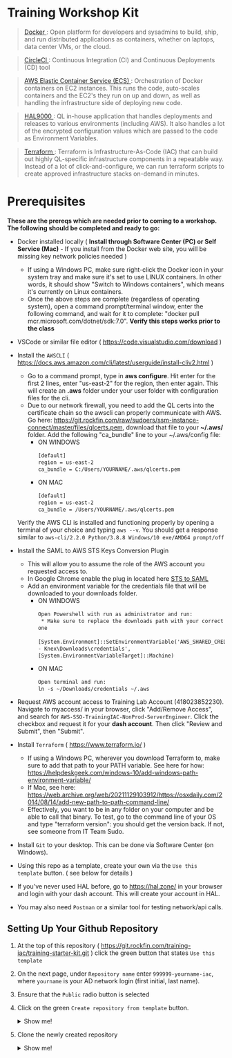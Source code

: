 # Training Workshop Kit

> [Docker ](https://www.docker.com) : Open platform for developers and sysadmins to build, ship, and run distributed applications as containers, whether on laptops, data center VMs, or the cloud.

> [CircleCI ](https://circleci.foc.zone/gh/Servicing/dolphin-api) : Continuous Integration (CI) and Continuous Deployments (CD) tool

> [AWS Elastic Container Service (ECS) ](https://aws.amazon.com/ecs/) : Orchestration of Docker containers on EC2 instances. This runs the code, auto-scales containers and the EC2's they run on up and down, as well as handling the infrastructure side of deploying new code.

> [HAL9000 ](https://hal.zone/applications/933/dashboard) : QL in-house application that handles deployments and releases to various environments (including AWS). It also handles a lot of the encrypted configuration values which are passed to the code as Environment Variables.

> [Terraform ](https://www.terraform.io/) : Terraform is Infrastructure-As-Code (IAC) that can build out highly QL-specific infrastructure components in a repeatable way. Instead of a lot of click-and-configure, we can run terraform scripts to create approved infrastructure stacks on-demand in minutes.

# Prerequisites

**These are the prereqs which are needed prior to coming to a workshop. The following should be completed and ready to go:**

- Docker installed locally ( **Install through Software Center (PC) or Self Service (Mac)** - If you install from the Docker web site, you will be missing key network policies needed )
    * If using a Windows PC, make sure right-click the Docker icon in your system tray and make sure it's set to use LINUX containers. In other words, it should show "Switch to Windows containers", which means it's currently on Linux containers.
    * Once the above steps are complete (regardless of operating system), open a command prompt/terminal window, enter the following command, and wait for it to complete: "docker pull mcr.microsoft.com/dotnet/sdk:7.0". **Verify this steps works prior to the class**
- VSCode or similar file editor ( https://code.visualstudio.com/download )
- Install the `AWSCLI` ( https://docs.aws.amazon.com/cli/latest/userguide/install-cliv2.html )
    * Go to a command prompt, type in **aws configure**. Hit enter for the first 2 lines, enter "us-east-2" for the region, then enter again. This will create an **.aws** folder under your user folder with configuration files for the cli.
    * Due to our network firewall, you need to add the QL certs into the certificate chain so the awscli can properly communicate with AWS. Go here: https://git.rockfin.com/raw/sudoers/ssm-instance-connect/master/files/qlcerts.pem, download that file to your **~/.aws/** folder. Add the following "ca_bundle" line to your ~/.aws/config file:
      * ON WINDOWS
        ```
        [default]
        region = us-east-2
        ca_bundle = C:/Users/YOURNAME/.aws/qlcerts.pem
        ```
      * ON MAC
        ```
        [default]
        region = us-east-2
        ca_bundle = /Users/YOURNAME/.aws/qlcerts.pem
        ```
    Verify the AWS CLI is installed and functioning properly by opening a terminal of your choice and typing `aws --v`.  You should get a response similar to `aws-cli/2.2.0 Python/3.8.8 Windows/10 exe/AMD64 prompt/off`
- Install the SAML to AWS STS Keys Conversion Plugin
    * This will allow you to assume the role of the AWS account you requested access to. 
    * In Google Chrome enable the plug in located here [STS to SAML](https://chrome.google.com/webstore/detail/saml-to-aws-sts-keys-conv/ekniobabpcnfjgfbphhcolcinmnbehde?hl=en)
    * Add an environment variable for the credentials file that will be downloaded to your downloads folder.
      * ON WINDOWS
        ```
        Open Powershell with run as administrator and run: 
         * Make sure to replace the downloads path with your correct one 

        [System.Environment]::SetEnvironmentVariable('AWS_SHARED_CREDENTIALS_FILE','C:\Users\YOURNAME\OneDrive - Knex\Downloads\credentials',[System.EnvironmentVariableTarget]::Machine)
        
        ```
      * ON MAC
        ```
        Open terminal and run:
        ln -s ~/Downloads/credentials ~/.aws
        ```

- Request AWS account access to Training Lab Account (418023852230). Navigate to myaccess/ in your browser, click "Add/Remove Access", and search for `AWS-SSO-TrainingIAC-NonProd-ServerEngineer`. Click the checkbox and request it for your **dash account**. Then click "Review and Submit", then "Submit".
- Install `Terraform` ( https://www.terraform.io/ )
    * If using a Windows PC, wherever you download Terraform to, make sure to add that path to your PATH variable. See here for how: https://helpdeskgeek.com/windows-10/add-windows-path-environment-variable/
    * If Mac, see here: https://web.archive.org/web/20211129103912/https://osxdaily.com/2014/08/14/add-new-path-to-path-command-line/
    * Effectively, you want to be in any folder on your computer and be able to call that binary. To test, go to the command line of your OS and type "terraform version": you should get the version back. If not, see someone from IT Team Sudo.
- Install `Git` to your desktop. This can be done via Software Center (on Windows).
- Using this repo as a template, create your own via the `Use this template` button. ( see below for details )
- If you've never used HAL before, go to https://hal.zone/ in your browser and login with your dash account. This will create your account in HAL.
- You may also need `Postman` or a similar tool for testing network/api calls.
  

## Setting Up Your Github Repository

1. At the top of this repository ( https://git.rockfin.com/training-iac/training-starter-kit.git ) click the green button that states `Use this template`

2. On the next page, under `Repository name` enter `999999-yourname-iac`, where `yourname` is your AD network login (first initial, last name).

3. Ensure that the `Public` radio button is selected

4. Click on the green `Create repository from template` button. <details>
    <summary>Show me!</summary>
      
      ![](docs/Prerequisites-img/use_template.gif)
    </details>

5. Clone the newly created repository <details>
    <summary>Show me!</summary>
      
      ![](docs/Prerequisites-img/clone_repo.gif)
    </details>
